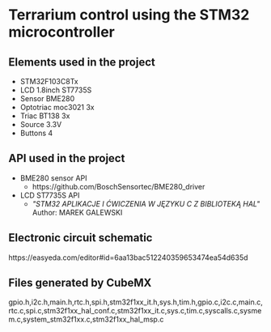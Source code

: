 <h1>Terrarium control using the STM32 microcontroller</h1>

<h2>Elements used in the project</h2>
<ul>
	<li>STM32F103C8Tx</li>
	<li>LCD 1.8inch ST7735S</li>
	<li>Sensor BME280</li>
	<li>Optotriac moc3021 3x</li>
	<li>Triac BT138 3x</li>
	<li>Source 3.3V</li>
	<li>Buttons 4</li>
</ul>

<h2>API used in the project</h2>
<ul>
	<li>BME280 sensor API
		<ul>
		<li>https://github.com/BoschSensortec/BME280_driver</li>	
		</ul>
	</li>
	<li>LCD ST7735S API
	  <ul><li><i>"STM32 APLIKACJE I ĆWICZENIA W JĘZYKU C Z BIBLIOTEKĄ HAL"   </i>Author: MAREK GALEWSKI</li></ul>
	</li>
</ul>
<h2>Electronic circuit schematic</h2>
	<p>https://easyeda.com/editor#id=6aa13bac512240359653474ea54d635d</p>
<h2>Files generated by CubeMX</h2>
	<p>gpio.h,i2c.h,main.h,rtc.h,spi.h,stm32f1xx_it.h,sys.h,tim.h,gpio.c,i2c.c,main.c,rtc.c,spi.c,stm32f1xx_hal_conf.c,stm32f1xx_it.c,sys.c,tim.c,syscalls.c,sysmem.c,system_stm32f1xx.c,stm32f1xx_hal_msp.c</p>

